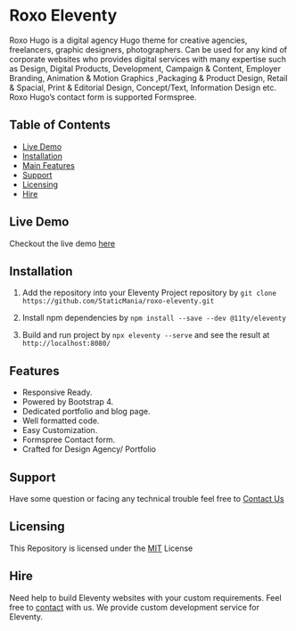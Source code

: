 # Roxo Eleventy

Roxo Hugo is a digital agency Hugo theme for creative agencies, freelancers, graphic designers, photographers. Can be used for any kind of corporate websites who provides digital services with many expertise such as Design, Digital Products, Development, Campaign & Content, Employer Branding, Animation & Motion Graphics ,Packaging & Product Design, Retail & Spacial, Print & Editorial Design, Concept/Text, Information Design etc. Roxo Hugo’s contact form is supported Formspree.

## Table of Contents
- [Live Demo](#)
- [Installation](#)
- [Main Features](#)
- [Support](#)
- [Licensing](#)
- [Hire](#)

## Live Demo
Checkout the live demo [here](https://roxo-eleventy.staticmania.com/)

## Installation
1. Add the repository into your Eleventy Project repository by `git clone https://github.com/StaticMania/roxo-eleventy.git`

2. Install npm dependencies by `npm install --save --dev @11ty/eleventy`

3. Build and run project by `npx eleventy --serve` and see the result at `http://localhost:8080/`

## Features
- Responsive Ready.
- Powered by Bootstrap 4.
- Dedicated portfolio and blog page.
- Well formatted code.
- Easy Customization.
- Formspree Contact form.
- Crafted for Design Agency/ Portfolio

## Support
Have some question or facing any technical trouble feel free to [Contact Us](https://staticmania.com/contact/)

## Licensing
This Repository is licensed under the [MIT](#) License

## Hire
Need help to build Eleventy websites with your custom requirements. Feel free to [contact](https://staticmania.com/contact/) with us. We provide custom development service for Eleventy.